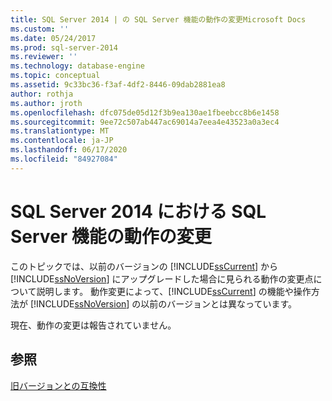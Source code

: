 ```yaml
---
title: SQL Server 2014 | の SQL Server 機能の動作の変更Microsoft Docs
ms.custom: ''
ms.date: 05/24/2017
ms.prod: sql-server-2014
ms.reviewer: ''
ms.technology: database-engine
ms.topic: conceptual
ms.assetid: 9c33bc36-f3af-4df2-8446-09dab2881ea8
author: rothja
ms.author: jroth
ms.openlocfilehash: dfc075de05d12f3b9ea130ae1fbeebcc8b6e1458
ms.sourcegitcommit: 9ee72c507ab447ac69014a7eea4e43523a0a3ec4
ms.translationtype: MT
ms.contentlocale: ja-JP
ms.lasthandoff: 06/17/2020
ms.locfileid: "84927084"
---
```

# <a name="behavior-changes-to-sql-server-features-in-sql-server-2014"></a>SQL Server 2014 における SQL Server 機能の動作の変更
  このトピックでは、以前のバージョンの [!INCLUDE[ssCurrent](../includes/sscurrent-md.md)] から [!INCLUDE[ssNoVersion](../includes/ssnoversion-md.md)] にアップグレードした場合に見られる動作の変更点について説明します。 動作変更によって、[!INCLUDE[ssCurrent](../includes/sscurrent-md.md)] の機能や操作方法が [!INCLUDE[ssNoVersion](../includes/ssnoversion-md.md)] の以前のバージョンとは異なっています。  
  
 現在、動作の変更は報告されていません。  
  
## <a name="see-also"></a>参照  
 [旧バージョンとの互換性](../../2014/getting-started/backward-compatibility.md)  
  
  
